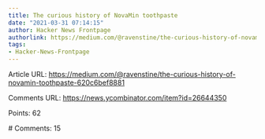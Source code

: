 ```yaml
---
title: The curious history of NovaMin toothpaste
date: "2021-03-31 07:14:15"
author: Hacker News Frontpage
authorlink: https://medium.com/@ravenstine/the-curious-history-of-novamin-toothpaste-620c6bef8881
tags:
- Hacker-News-Frontpage
---
```


<p>Article URL: <a href="https://medium.com/@ravenstine/the-curious-history-of-novamin-toothpaste-620c6bef8881">https://medium.com/@ravenstine/the-curious-history-of-novamin-toothpaste-620c6bef8881</a></p>
<p>Comments URL: <a href="https://news.ycombinator.com/item?id=26644350">https://news.ycombinator.com/item?id=26644350</a></p>
<p>Points: 62</p>
<p># Comments: 15</p>
